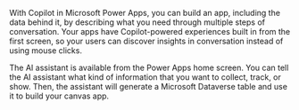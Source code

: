 With Copilot in Microsoft Power Apps, you can build an app, including the data behind it, by describing what you need through multiple steps of conversation. Your apps have Copilot-powered experiences built in from the first screen, so your users can discover insights in conversation instead of using mouse clicks.

The AI assistant is available from the Power Apps home screen. You can tell the AI assistant what kind of information that you want to collect, track, or show. Then, the assistant will generate a Microsoft Dataverse table and use it to build your canvas app.
